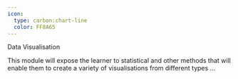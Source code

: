 ```yaml
---
icon:
  type: carbon:chart-line
  color: FF8A65
---
```

Data Visualisation

This module will expose the learner to statistical and other methods that will enable them to create a variety of visualisations from different types  ... 
